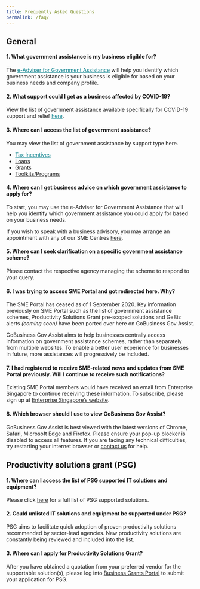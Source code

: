 ```yaml
---
title: Frequently Asked Questions
permalink: /faq/
---
```


## General

#### 1. What government assistance is my business eligible for?
The <a href="https://ea-staging.l1t.molb.gov.sg/#/" style="color:#037e8a">e-Adviser for Government Assistance</a> will help you identify which government assistance is your business is eligible for based on your business needs and company profile.
 
#### 2. What support could I get as a business affected by COVID-19?
View the list of government assistance available specifically for COVID-19 support and relief <a href="https://covid.gobusiness.gov.sg/supportschemes/general" style="color:#037e8a">here</a>.
 
#### 3. Where can I access the list of government assistance?
You may view the list of government assistance by support type here.

 * <a href="/gov-assist/tax-incentives/" style="color:#037e8a">Tax Incentives</a>
 * [Loans](../_gov-assist/3b-loans.md)
 * [Grants](../_gov-assist/3c-grants.md)
 * [Toolkits/Programs](../_gov-assist/3d-toolkits-programs.md)
 
#### 4. Where can I get business advice on which government assistance to apply for?
To start, you may use the e-Adviser for Government Assistance that will help you identify which government assistance you could apply for based on your business needs.

If you wish to speak with a business advisory, you may arrange an appointment with any of our SME Centres [here](https://www.enterprisesg.gov.sg/contact/overview).
 
#### 5. Where can I seek clarification on a specific government assistance scheme?
Please contact the respective agency managing the scheme to respond to your query.
 
#### 6.	I was trying to access SME Portal and got redirected here. Why?
The SME Portal has ceased as of 1 September 2020. Key information previously on SME Portal such as the list of government assistance schemes, Productivity Solutions Grant pre-scoped solutions and GeBiz alerts *(coming soon)* have been ported over here on GoBusiness Gov Assist.
 
GoBusiness Gov Assist aims to help businesses centrally access information on government assistance schemes, rather than separately from multiple websites. To enable a better user experience for businesses in future, more assistances will progressively be included.
 
#### 7. I had registered to receive SME-related news and updates from SME Portal previously. Will I continue to receive such notifications?
Existing SME Portal members would have received an email from Enterprise Singapore to continue receiving these information. To subscribe, please sign up at [Enterprise Singapore’s website](https://www.enterprisesg.gov.sg/).
 
#### 8. Which browser should I use to view GoBusiness Gov Assist?
GoBusiness Gov Assist is best viewed with the latest versions of Chrome, Safari, Microsoft Edge and Firefox. Please ensure your pop-up blocker is disabled to access all features. If you are facing any technical difficulties, try restarting your internet browser or [contact us](https://licence1.business.gov.sg/web/frontier/contact-us) for help.
 
 
## Productivity solutions grant (PSG)

#### 1. Where can I access the list of PSG supported IT solutions and equipment?
Please click [here](../_psg/1-psg.md) for a full list of PSG supported solutions.
 
#### 2.	Could unlisted IT solutions and equipment be supported under PSG?
PSG aims to facilitate quick adoption of proven productivity solutions recommended by sector-lead agencies. New productivity solutions are constantly being reviewed and included into the list.
 
#### 3. Where can I apply for Productivity Solutions Grant?
After you have obtained a quotation from your preferred vendor for the supportable solution(s), please log into [Business Grants Portal](https://www.businessgrants.gov.sg/) to submit your application for PSG.


